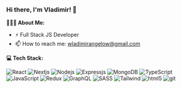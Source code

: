 ### Hi there, I'm Vladimir! 👋
**🙎🏻‍♂ About Me:**
- ⚡ Full Stack JS Developer
- 📫 How to reach me: wladimirangelow@gmail.com

**💻 Tech Stack:**
<p style="max-width: 800px">
<img alt="React" src="https://img.shields.io/badge/React-20232A?style=for-the-badge&logo=react&logoColor=61DAFB" />  
<img alt="Nextjs" src="https://img.shields.io/badge/next.js-000000?style=for-the-badge&logo=nextdotjs&logoColor=white" />  
<img alt="Nodejs" src="https://img.shields.io/badge/Node.js-339933?style=for-the-badge&logo=nodedotjs&logoColor=white" />  
<img alt="Expressjs" src="https://img.shields.io/badge/Express.js-000000?style=for-the-badge&logo=express&logoColor=white" />  
<img alt="MongoDB" src="https://img.shields.io/badge/MongoDB-4EA94B?style=for-the-badge&logo=mongodb&logoColor=white" />
<img alt="TypeScript" src="https://img.shields.io/badge/TypeScript-007ACC?style=for-the-badge&logo=typescript&logoColor=white" />
<img alt="JavaScript" src="https://img.shields.io/badge/JavaScript-323330?style=for-the-badge&logo=javascript&logoColor=F7DF1E" />
<img alt="Redux" src="https://img.shields.io/badge/Redux-593D88?style=for-the-badge&logo=redux&logoColor=white" />  
<img alt="GraphQL" src="https://img.shields.io/badge/GraphQl-E10098?style=for-the-badge&logo=graphql&logoColor=white" />  
<img alt="SASS" src="https://img.shields.io/badge/Sass-CC6699?style=for-the-badge&logo=sass&logoColor=white" />  
<img alt="Tailwind" src="https://img.shields.io/badge/Tailwind_CSS-38B2AC?style=for-the-badge&logo=tailwind-css&logoColor=white" />  
<img alt="html5" src="https://img.shields.io/badge/HTML5-E34F26?style=for-the-badge&logo=html5&logoColor=white" />  
<img alt="git" src="https://img.shields.io/badge/GIT-E44C30?style=for-the-badge&logo=git&logoColor=white" />
</p>
